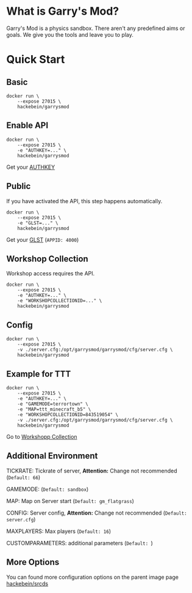 # What is Garry's Mod?

Garry's Mod is a physics sandbox. There aren't any predefined aims or goals. We give you the tools and leave you to play.

# Quick Start

## Basic

```
docker run \
    --expose 27015 \
    hackebein/garrysmod
```

## Enable API

```
docker run \
    --expose 27015 \
    -e "AUTHKEY=..." \
    hackebein/garrysmod
```
Get your [AUTHKEY](http://steamcommunity.com/dev/apikey)

## Public
If you have activated the API, this step happens automatically.

```
docker run \
    --expose 27015 \
    -e "GLST=..." \
    hackebein/garrysmod
```

Get your [GLST](http://steamcommunity.com/dev/managegameservers) (`APPID: 4000`)

## Workshop Collection
Workshop access requires the API.

```
docker run \
    --expose 27015 \
    -e "AUTHKEY=..." \
    -e "WORKSHOPCOLLECTIONID=..." \
    hackebein/garrysmod
```

## Config

```
docker run \
    --expose 27015 \
    -v ./server.cfg:/opt/garrysmod/garrysmod/cfg/server.cfg \
    hackebein/garrysmod
```

## Example for TTT
```
docker run \
    --expose 27015 \
    -e "AUTHKEY=..." \
    -e "GAMEMODE=terrortown" \
    -e "MAP=ttt_minecraft_b5" \
    -e "WORKSHOPCOLLECTIONID=843519054" \
    -v ./server.cfg:/opt/garrysmod/garrysmod/cfg/server.cfg \
    hackebein/garrysmod
```

Go to [Workshopp Collection](https://steamcommunity.com/sharedfiles/filedetails/?id=843519054)

## Additional Environment

TICKRATE: Tickrate of server, **Attention:** Change not recommended
(`Default: 66`)

GAMEMODE:
(`Default: sandbox`)

MAP: Map on Server start
(`Default: gm_flatgrass`)

CONFIG: Server config, **Attention:** Change not recommended
(`Default: server.cfg`)

MAXPLAYERS: Max players
(`Default: 16`)

CUSTOMPARAMETERS: additional parameters
(`Default: `)

## More Options

You can found more configuration options on the parent image page [hackebein/srcds](https://hub.docker.com/r/hackebein/srcds)
